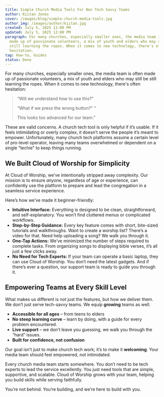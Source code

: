 ```yaml
---
title: Simple Church Media Tools For Non Tech Savvy Teams
author: Kiitan Jones
cover: /images/blog/simple-church-media-tools.jpg
author_img: /images/author/kiitan.jpg
created: July 5, 2025 12:00 PM
updated: July 5, 2025 12:00 PM
paragraph: For many churches, especially smaller ones, the media team is often
  made up of passionate volunteers, a mix of youth and elders who may still be
  still learning the ropes. When it comes to new technology, there's often
  hesitation.
tag: How-to, Guides
status: Done
---
```


For many churches, especially smaller ones, the media team is often made up of passionate volunteers, a mix of youth and elders who may still be still learning the ropes. When it comes to new technology, there's often hesitation:

> “Will we understand how to use this?”
>
> “What if we press the wrong button?” “
>
> This looks too advanced for our team.”

These are valid concerns. A church tech tool is only helpful if it’s usable. If it feels intimidating or overly complex, it doesn’t serve the people it’s meant to empower. Unfortunately, many church tech platforms assume a certain level of pro-level operator, leaving many teams overwhelmed or dependent on a single "techie" to keep things running.

## **We Built Cloud of Worship for Simplicity**

At Cloud of Worship, we’ve intentionally stripped away complexity. Our mission is to ensure *anyone*, regardless of age or experience, can confidently use the platform to prepare and lead the congregation in a seamless service experience.

Here’s how we’ve made it beginner-friendly:

- **Intuitive Interface:** Everything is designed to be clean, straightforward, and self-explanatory. You won’t find cluttered menus or complicated workflows.
- **Step-by-Step Guidance:** Every key feature comes with short, bite-sized tutorials and walkthroughs. Want to create a worship list? There’s a video for that. Need help uploading a song? We walk you through it.
- **One-Tap Actions:** We’ve minimized the number of steps required to complete tasks. From organizing songs to displaying bible verses, it’s all just a few clicks away.
- **No Need for Tech Experts:** If your team can operate a basic laptop, they can use Cloud of Worship. You don’t need the latest gadgets. And if there’s ever a question, our support team is ready to guide you through it.

## **Empowering Teams at Every Skill Level**

What makes us different is not just the features, but how we deliver them. We don’t just serve tech-savvy teams. We equip **growing** teams as well.

- **Accessible for all ages** – from teens to elders
- **No steep learning curve** – learn by doing, with a guide for every problem encountered.
- **Live support** – we don’t leave you guessing, we walk you through the “hard” issues.
- **Built for confidence, not confusion**

Our goal isn’t just to make church tech work; it’s to make it **welcoming**. Your media team should feel empowered, not intimidated.

Every church media team starts somewhere. You don’t need to be tech experts to lead the service excellently. You just need tools that are simple, supportive, and scalable. Cloud of Worship grows with your team, helping you build skills while serving faithfully.

You’re not behind. You’re building, and we’re here to build with you.
